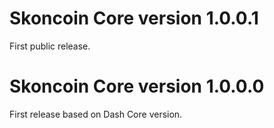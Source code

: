 Skoncoin Core version 1.0.0.1
============================

First public release.



Skoncoin Core version 1.0.0.0
============================

First release based on Dash Core version.
